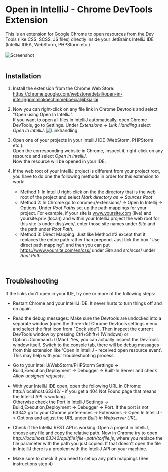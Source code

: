# Open in IntelliJ - Chrome DevTools Extension
This is an extension for Google Chrome to open resources from the Dev Tools (like CSS, SCSS, JS files) directly inside your JetBrains IntelliJ IDE (IntelliJ IDEA, WebStorm, PHPStorm etc.)
<br/>
<br/>
![Screenshot](design/screenshot.png)
<br/>
<br/>
## Installation

1. Install the extension from the Chrome Web Store:<br/>
https://chrome.google.com/webstore/detail/open-in-intellij/gpmmlokoechmmeboecialijibkjajlaj

2. Now you can right-click on any file link in Chrome Devtools and select "Open using Open In IntelliJ".<br/>
If you want to open all files in IntelliJ automatically, open Chrome DevTools, go to Settings. Under *Extensions* -> *Link Handling* select *Open In IntelliJ*.
![Linkhandling](src/tutorial-linkhandling.png).<br/>


3. Open one of your projects in your IntelliJ IDE (WebStorm, PHPStorm etc.). 
<br/> Open the corresponding website in Chrome, inspect it, right-click on any resource and select *Open in IntelliJ*.<br/>
Now the resource will be opened in your IDE.

4. If the web root of your IntelliJ project is different from your project root, you have to do one the following methods in order for this extension to work:
	- Method 1: In IntelliJ right-click on the the directory that is the web root of the project and select *Mark directory as* -> *Sources Root*
	- Method 2: In Chrome go to chrome://extensions/ -> Open In Intellij -> Options. Under *Root Paths* set up the path mappings for your project. For example, if your site is www.yoursite.com (live) and yoursite.priv (local)) and within your IntelliJ project the web root for this site is under dist/web/, enter those site names under *Site* and the path under *Root Path*.
	- Method 3: Direct Mapping. Just like Method #2 except that it replaces the entire path rather than prepend. Just tick the box "Use direct path mapping", and then you can put https://www.yoursite.com/en/css/ under *Site* and src/scss/ under *Root Path*.

<br/>

## Troubleshooting
If the links don't open in your IDE, try one or more of the following steps:
<br/>
- Restart Chrome and your IntelliJ IDE. It never hurts to turn things off and on again.

- Read the debug messages: Make sure the Devtools are undocked into a separate window (open the three-dot Chrome Devtools settings menu and select the first icon from "Dock side"). Then inspect the current DevTools window by pressing Ctrl+Shift+I (Windows) or Option+Command+I (Mac). Yes, you can actually inspect the DevTools window itself. Switch to the console tab, there will be debug messages from this extension like 'Open In IntelliJ - received open resource event'. This may help with your troubleshooting process.

- Go to your IntelliJ/WebStorm/PHPStorm Settings -> Build,Execution,Deployment -> Debugger -> Built-In Server and check  *Allow unsigned requests*.

- With your IntelliJ IDE open, open the following URL in Chrome: http://localhost:63342/ - if you get a 404 Not Found page that means the IntelliJ API is working. <br/>
	Otherwise check the Port in IntelliJ Settings -> Build,Execution,Deployment -> Debugger -> Port. If the port is not 63342 go to your Chrome preferences -> Extensions -> Open In IntelliJ -> Options and adjust the URL under *Built-in Webserver URL*.

- Check if the IntelliJ REST API is working: Open a project in IntelliJ, choose any file and copy the relative path. Now in Chrome try to open *http://localhost:63342/api/file?file=path/to/file.js*, where you replace the file parameter with the path you just copied. If that doesn't open the file in IntelliJ there is a problem with the IntelliJ API on your machine.

- Make sure to check if you need to set up any path mappings (See instructions step 4)

